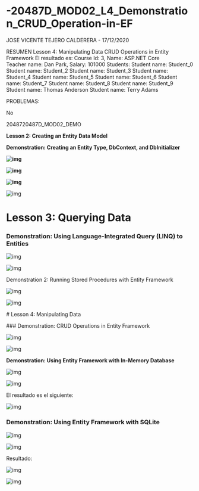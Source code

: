# -20487D_MOD02_L4_Demonstration_CRUD_Operation-in-EF

JOSE VICENTE TEJERO CALDERERA - 17/12/2020

RESUMEN
Lesson 4: Manipulating Data
CRUD Operations in Entity Framework
El resultado es:
Course Id: 3, Name: ASP.NET Core      
Teacher name: Dan Park, Salary: 101000
Students:
        Student name: Student_0
        Student name: Student_2
        Student name: Student_3
        Student name: Student_4
        Student name: Student_5
        Student name: Student_6
        Student name: Student_7
        Student name: Student_8
        Student name: Student_9
        Student name: Thomas Anderson
        Student name: Terry Adams
  
PROBLEMAS:

No
 
2048720487D_MOD02_DEMO

**Lesson 2: Creating an Entity Data Model**

**Demonstration: Creating an Entity Type, DbContext, and DbInitializer**

 

**![img](clip_image002.png)**

 

**![img](clip_image004.png)**



**![img](clip_image006.png)**

![img](clip_image008.png)

 

 

# Lesson 3: Querying Data

### Demonstration: Using Language-Integrated Query (LINQ) to Entities

 

![img](clip_image010.png)

 

![img](clip_image012.png)

 

Demonstration 2: Running Stored Procedures with Entity Framework

![img](clip_image014.png)

![img](clip_image016.png)

 

 

 

\# Lesson 4: Manipulating Data

\### Demonstration: CRUD Operations in Entity Framework

 

![img](clip_image018.png)

 

![img](clip_image020.png)

 

**Demonstration: Using Entity Framework with In-Memory Database**

 

![img](clip_image022.png)

 

 

![img](clip_image024.png)

 

El resultado es el siguiente:

![img](clip_image026.png)

 

 

### Demonstration: Using Entity Framework with SQLite

![img](clip_image028.png)

![img](clip_image030.png)

 

Resultado:

 

![img](clip_image032.png)

 

![img](clip_image034.png)

 

 

 

 

 

 

 

 
